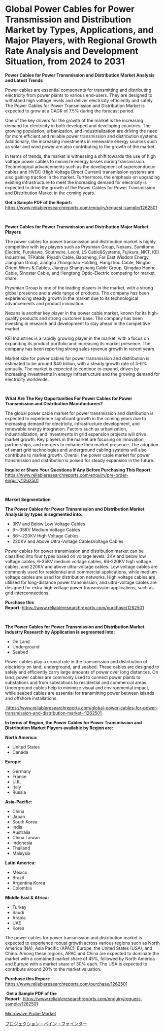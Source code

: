 <p><h1>Global Power Cables for Power Transmission and Distribution Market by Types, Applications, and Major Players, with Regional Growth Rate Analysis and Development Situation, from 2024 to 2031</h1></p><p><strong>Power Cables for Power Transmission and Distribution Market Analysis and Latest Trends</strong></p>
<p><p>Power cables are essential components for transmitting and distributing electricity from power plants to various end-users. They are designed to withstand high voltage levels and deliver electricity efficiently and safely. The Power Cables for Power Transmission and Distribution Market is expected to grow at a CAGR of 7.5% during the forecast period.</p><p>One of the key drivers for the growth of the market is the increasing demand for electricity in both developed and developing countries. The growing population, urbanization, and industrialization are driving the need for more efficient and reliable power transmission and distribution systems. Additionally, the increasing investments in renewable energy sources such as solar and wind power are also contributing to the growth of the market.</p><p>In terms of trends, the market is witnessing a shift towards the use of high voltage power cables to minimize energy losses during transmission. Technological advancements such as the development of superconductor cables and HVDC (High Voltage Direct Current) transmission systems are also gaining traction in the market. Furthermore, the emphasis on upgrading existing infrastructure to meet the increasing demand for electricity is expected to drive the growth of the Power Cables for Power Transmission and Distribution Market in the coming years.</p></p>
<p><strong>Get a Sample PDF of the Report:&nbsp;</strong> <a href="https://www.reliableresearchreports.com/enquiry/request-sample/1262501">https://www.reliableresearchreports.com/enquiry/request-sample/1262501</a></p>
<p>&nbsp;</p>
<p><strong>Power Cables for Power Transmission and Distribution Major Market Players</strong></p>
<p><p>The power cables for power transmission and distribution market is highly competitive with key players such as Prysmian Group, Nexans, Sumitomo Electric, Furukawa, Southwire, Leoni, LS Cable&Systems, Fujikura, NKT, KEI Industries, TFKable, Riyadh Cable, Baosheng, Far East Wisdom Energy, Jiangnan Group, Jiangsu Zhongchao Holding, Hangzhou Cable, Ningbo Orient Wires & Cables, Jiangsu Shangshang Cable Group, Qingdao Hanhe Cable, Sinostar Cable, and Hengtong Optic-Electric competing for market share.</p><p>Prysmian Group is one of the leading players in the market, with a strong global presence and a wide range of products. The company has been experiencing steady growth in the market due to its technological advancements and product innovation.</p><p>Nexans is another key player in the power cable market, known for its high-quality products and strong customer base. The company has been investing in research and development to stay ahead in the competitive market.</p><p>KEI Industries is a rapidly growing player in the market, with a focus on expanding its product portfolio and increasing its market presence. The company has been reporting strong sales revenue growth in recent years.</p><p>Market size for power cables for power transmission and distribution is estimated to be around $40 billion, with a steady growth rate of 5-6% annually. The market is expected to continue to expand, driven by increasing investments in energy infrastructure and the growing demand for electricity worldwide.</p></p>
<p>&nbsp;</p>
<p><strong>What Are The Key Opportunities For Power Cables for Power Transmission and Distribution Manufacturers?</strong></p>
<p><p>The global power cable market for power transmission and distribution is expected to experience significant growth in the coming years due to increasing demand for electricity, infrastructure development, and renewable energy integration. Factors such as urbanization, industrialization, and investments in grid expansion projects will drive market growth. Key players in the market are focusing on innovation, partnerships, and mergers to enhance their market presence. The adoption of smart grid technologies and underground cabling systems will also contribute to market growth. Overall, the power cable market for power transmission and distribution is poised for steady expansion in the future.</p></p>
<p><strong>Inquire or Share Your Questions If Any Before Purchasing This Report:</strong> <a href="https://www.reliableresearchreports.com/enquiry/pre-order-enquiry/1262501">https://www.reliableresearchreports.com/enquiry/pre-order-enquiry/1262501</a></p>
<p>&nbsp;</p>
<p><strong>Market Segmentation</strong></p>
<p><strong>The Power Cables for Power Transmission and Distribution Market Analysis by types is segmented into:</strong></p>
<p><ul><li>3KV and Below Low Voltage Cables</li><li>6～35KV Medium Voltage Cables</li><li>66～220KV High Voltage Cables</li><li>220KV and Above Ultra-Voltage CablesVoltage Cables</li></ul></p>
<p><p>Power cables for power transmission and distribution market can be classified into four types based on voltage levels: 3KV and below low voltage cables, 6-35KV medium voltage cables, 66-220KV high voltage cables, and 220KV and above ultra-voltage cables. Low voltage cables are commonly used for residential and commercial applications, while medium voltage cables are used for distribution networks. High voltage cables are utilized for long-distance power transmission, and ultra-voltage cables are designed for extra high voltage power transmission applications, such as grid interconnections.</p></p>
<p><strong>Purchase this Report:&nbsp;</strong><a href="https://www.reliableresearchreports.com/purchase/1262501">https://www.reliableresearchreports.com/purchase/1262501</a></p>
<p>&nbsp;</p>
<p><strong>The Power Cables for Power Transmission and Distribution Market Industry Research by Application is segmented into:</strong></p>
<p><ul><li>On Land</li><li>Underground</li><li>Seabed</li></ul></p>
<p><p>Power cables play a crucial role in the transmission and distribution of electricity on land, underground, and seabed. These cables are designed to safely and efficiently carry large amounts of power over long distances. On land, power cables are commonly used to connect power plants to substations and from substations to residential and commercial areas. Underground cables help to minimize visual and environmental impact, while seabed cables are essential for transmitting power between islands and offshore installations.</p></p>
<p><a href="https://www.reliableresearchreports.com/global-power-cables-for-power-transmission-and-distribution-market-r1262501">&nbsp;https://www.reliableresearchreports.com/global-power-cables-for-power-transmission-and-distribution-market-r1262501</a></p>
<p><strong>In terms of Region, the Power Cables for Power Transmission and Distribution Market Players available by Region are:</strong></p>
<p>
    <p> <strong> North America: </strong>
        <ul>
            <li>United States</li>
            <li>Canada</li>
        </ul>
        </p> 
    <p> <strong> Europe: </strong>
        <ul>
            <li>Germany</li>
            <li>France</li>
            <li>U.K.</li>
            <li>Italy</li>
            <li>Russia</li>
        </ul>
        </p> 
    <p> <strong> Asia-Pacific: </strong>
        <ul>
            <li>China</li>
            <li>Japan</li>
            <li>South Korea</li>
            <li>India</li>
            <li>Australia</li>
            <li>China Taiwan</li>
            <li>Indonesia</li>
            <li>Thailand</li>
            <li>Malaysia</li>
        </ul>
        </p> 
    <p> <strong> Latin America: </strong>
        <ul>
            <li>Mexico</li>
            <li>Brazil</li>
            <li>Argentina Korea</li>
            <li>Colombia</li>
        </ul>
        </p> 
    <p> <strong> Middle East & Africa: </strong>
        <ul>
            <li>Turkey</li>
            <li>Saudi</li>
            <li>Arabia</li>
            <li>UAE</li>
            <li>Korea</li>
        </ul>
    </p>
    </p>
<p><p>The power cables for power transmission and distribution market is expected to experience robust growth across various regions such as North America (NA), Asia Pacific (APAC), Europe, the United States (USA), and China. Among these regions, APAC and China are expected to dominate the market with a combined market share of 45%, followed by North America and Europe with a market share of 30% each. The USA is expected to contribute around 20% to the market valuation.</p></p>
<p><strong>Purchase this Report: </strong><a href="https://www.reliableresearchreports.com/purchase/1262501">https://www.reliableresearchreports.com/purchase/1262501</a></p>
<p>&nbsp;<strong>Get a Sample PDF of the Report:&nbsp;&nbsp;</strong><a href="https://www.reliableresearchreports.com/enquiry/request-sample/1262501">https://www.reliableresearchreports.com/enquiry/request-sample/1262501</a></p>
<p><strong></strong></p>
<p><p><a href="https://github.com/AlysaLedner2023/Market-Research-Report-List-1/blob/main/microwave-probe-market.md">Microwave Probe Market</a></p><p><a href="https://medium.com/@pedrogers56456/%E3%83%97%E3%83%AD%E3%82%B8%E3%82%A7%E3%82%AF%E3%82%B7%E3%83%A7%E3%83%B3-%E3%83%99%E3%82%A4%E3%83%B3%E3%83%95%E3%82%A1%E3%82%A4%E3%83%B3%E3%83%80%E3%83%BC%E5%B8%82%E5%A0%B4-%E3%82%B0%E3%83%AD%E3%83%BC%E3%83%90%E3%83%AB%E5%B8%82%E5%A0%B4%E3%81%AE%E6%B4%9E%E5%AF%9F%E3%81%A8%E8%B2%A9%E5%A3%B2%E3%83%88%E3%83%AC%E3%83%B3%E3%83%892024%E5%B9%B4%E3%81%8B%E3%82%892031%E5%B9%B4-83d5857dda89">プロジェクション・ベイン・ファインダー</a></p></p>